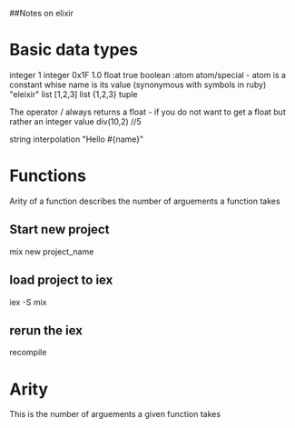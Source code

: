 ##Notes on elixir

# Basic data types

integer 1
integer 0x1F
1.0 float
true boolean
:atom atom/special - atom is a constant whise name is its value (synonymous with symbols in ruby)
"eleixir" list
[1,2,3] list
{1,2,3} tuple

The operator / always returns a float - if you do not want to get a float but rather an integer value
div(10,2) //5

string interpolation
"Hello #{name}"

# Functions

Arity of a function describes the number of arguements a function takes

## Start new project

mix new project_name

## load project to iex

iex -S mix

## rerun the iex

recompile

# Arity

This is the number of arguements a given function takes
